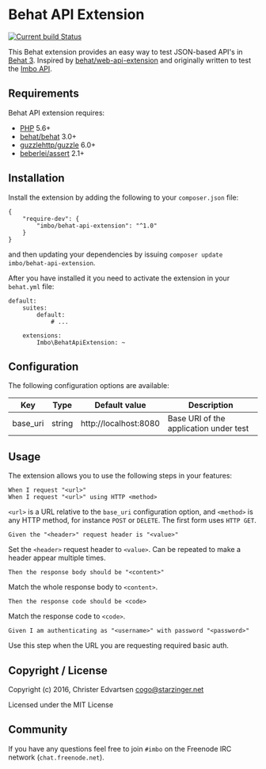 # Behat API Extension

[![Current build Status](https://secure.travis-ci.org/imbo/behat-api-extension.png)](http://travis-ci.org/imbo/behat-api-extension)

This Behat extension provides an easy way to test JSON-based API's in [Behat 3](http://behat.org). Inspired by [behat/web-api-extension](https://github.com/Behat/WebApiExtension/) and originally written to test the [Imbo API](http://imbo.io).

## Requirements

Behat API extension requires:

* [PHP](http://php.net) 5.6+
* [behat/behat](http://behat.org) 3.0+
* [guzzlehttp/guzzle](http://guzzlephp.org) 6.0+
* [beberlei/assert](https://github.com/beberlei/assert/) 2.1+

## Installation

Install the extension by adding the following to your `composer.json` file:

    {
        "require-dev": {
            "imbo/behat-api-extension": "^1.0"
        }
    }

and then updating your dependencies by issuing `composer update imbo/behat-api-extension`.

After you have installed it you need to activate the extension in your `behat.yml` file:

    default:
        suites:
            default:
                # ...

        extensions:
            Imbo\BehatApiExtension: ~

## Configuration

The following configuration options are available:

Key | Type | Default value | Description
--- | ---- | ------------- | -----------
base_uri | string | http://localhost:8080 | Base URI of the application under test

## Usage

The extension allows you to use the following steps in your features:

    When I request "<url>"
    When I request "<url>" using HTTP <method>

`<url>` is a URL relative to the `base_uri` configuration option, and `<method>` is any HTTP method, for instance `POST` or `DELETE`. The first form uses `HTTP GET`.

    Given the "<header>" request header is "<value>"

Set the `<header>` request header to `<value>`. Can be repeated to make a header appear multiple times.

    Then the response body should be "<content>"

Match the whole response body to `<content>`.

    Then the response code should be <code>

Match the response code to `<code>`.

    Given I am authenticating as "<username>" with password "<password>"

Use this step when the URL you are requesting required basic auth.

## Copyright / License

Copyright (c) 2016, Christer Edvartsen <cogo@starzinger.net>

Licensed under the MIT License

## Community

If you have any questions feel free to join `#imbo` on the Freenode IRC network (`chat.freenode.net`).
